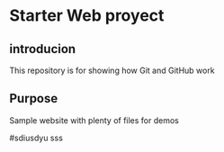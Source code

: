 # Starter Web proyect
## introducion

This repository is for showing how Git and GitHub work

## Purpose

Sample website with plenty of files for demos

#sdiusdyu
sss